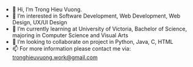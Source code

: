 - 👋 Hi, I’m Trong Hieu Vuong. 
- 👀 I’m interested in Software Development, Web Development, Web Design, UX/UI Design
- 🌱 I’m currently learning at University of Victoria, Bachelor of Science, majoring in Computer Science and Visual Arts
- 💞️ I’m looking to collaborate on project in Python, Java, C, HTML
- 📫 For more information please contact me via: tronghieuvuong.work@gmail.com

<!---
hieuvuong2310/hieuvuong2310 is a ✨ special ✨ repository because its `README.md` (this file) appears on your GitHub profile.
You can click the Preview link to take a look at your changes.
--->

